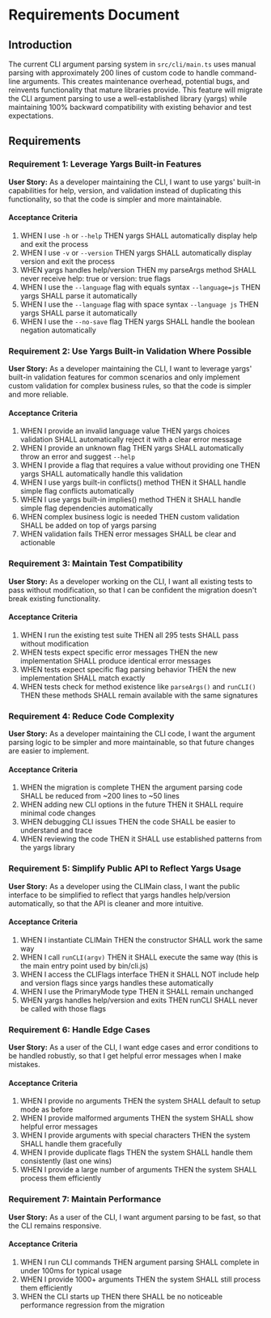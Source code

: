 # Requirements Document

## Introduction

The current CLI argument parsing system in `src/cli/main.ts` uses manual parsing with approximately 200 lines of custom code to handle command-line arguments. This creates maintenance overhead, potential bugs, and reinvents functionality that mature libraries provide. This feature will migrate the CLI argument parsing to use a well-established library (yargs) while maintaining 100% backward compatibility with existing behavior and test expectations.

## Requirements

### Requirement 1: Leverage Yargs Built-in Features

**User Story:** As a developer maintaining the CLI, I want to use yargs' built-in capabilities for help, version, and validation instead of duplicating this functionality, so that the code is simpler and more maintainable.

#### Acceptance Criteria

1. WHEN I use `-h` or `--help` THEN yargs SHALL automatically display help and exit the process
2. WHEN I use `-v` or `--version` THEN yargs SHALL automatically display version and exit the process
3. WHEN yargs handles help/version THEN my parseArgs method SHALL never receive help: true or version: true flags
4. WHEN I use the `--language` flag with equals syntax `--language=js` THEN yargs SHALL parse it automatically
5. WHEN I use the `--language` flag with space syntax `--language js` THEN yargs SHALL parse it automatically
6. WHEN I use the `--no-save` flag THEN yargs SHALL handle the boolean negation automatically

### Requirement 2: Use Yargs Built-in Validation Where Possible

**User Story:** As a developer maintaining the CLI, I want to leverage yargs' built-in validation features for common scenarios and only implement custom validation for complex business rules, so that the code is simpler and more reliable.

#### Acceptance Criteria

1. WHEN I provide an invalid language value THEN yargs choices validation SHALL automatically reject it with a clear error message
2. WHEN I provide an unknown flag THEN yargs SHALL automatically throw an error and suggest `--help`
3. WHEN I provide a flag that requires a value without providing one THEN yargs SHALL automatically handle this validation
4. WHEN I use yargs built-in conflicts() method THEN it SHALL handle simple flag conflicts automatically
5. WHEN I use yargs built-in implies() method THEN it SHALL handle simple flag dependencies automatically
6. WHEN complex business logic is needed THEN custom validation SHALL be added on top of yargs parsing
7. WHEN validation fails THEN error messages SHALL be clear and actionable

### Requirement 3: Maintain Test Compatibility

**User Story:** As a developer working on the CLI, I want all existing tests to pass without modification, so that I can be confident the migration doesn't break existing functionality.

#### Acceptance Criteria

1. WHEN I run the existing test suite THEN all 295 tests SHALL pass without modification
2. WHEN tests expect specific error messages THEN the new implementation SHALL produce identical error messages
3. WHEN tests expect specific flag parsing behavior THEN the new implementation SHALL match exactly
4. WHEN tests check for method existence like `parseArgs()` and `runCLI()` THEN these methods SHALL remain available with the same signatures

### Requirement 4: Reduce Code Complexity

**User Story:** As a developer maintaining the CLI code, I want the argument parsing logic to be simpler and more maintainable, so that future changes are easier to implement.

#### Acceptance Criteria

1. WHEN the migration is complete THEN the argument parsing code SHALL be reduced from ~200 lines to ~50 lines
2. WHEN adding new CLI options in the future THEN it SHALL require minimal code changes
3. WHEN debugging CLI issues THEN the code SHALL be easier to understand and trace
4. WHEN reviewing the code THEN it SHALL use established patterns from the yargs library

### Requirement 5: Simplify Public API to Reflect Yargs Usage

**User Story:** As a developer using the CLIMain class, I want the public interface to be simplified to reflect that yargs handles help/version automatically, so that the API is cleaner and more intuitive.

#### Acceptance Criteria

1. WHEN I instantiate CLIMain THEN the constructor SHALL work the same way
2. WHEN I call `runCLI(argv)` THEN it SHALL execute the same way (this is the main entry point used by bin/cli.js)
3. WHEN I access the CLIFlags interface THEN it SHALL NOT include help and version flags since yargs handles these automatically
4. WHEN I use the PrimaryMode type THEN it SHALL remain unchanged
5. WHEN yargs handles help/version and exits THEN runCLI SHALL never be called with those flags

### Requirement 6: Handle Edge Cases

**User Story:** As a user of the CLI, I want edge cases and error conditions to be handled robustly, so that I get helpful error messages when I make mistakes.

#### Acceptance Criteria

1. WHEN I provide no arguments THEN the system SHALL default to setup mode as before
2. WHEN I provide malformed arguments THEN the system SHALL show helpful error messages
3. WHEN I provide arguments with special characters THEN the system SHALL handle them gracefully
4. WHEN I provide duplicate flags THEN the system SHALL handle them consistently (last one wins)
5. WHEN I provide a large number of arguments THEN the system SHALL process them efficiently

### Requirement 7: Maintain Performance

**User Story:** As a user of the CLI, I want argument parsing to be fast, so that the CLI remains responsive.

#### Acceptance Criteria

1. WHEN I run CLI commands THEN argument parsing SHALL complete in under 100ms for typical usage
2. WHEN I provide 1000+ arguments THEN the system SHALL still process them efficiently
3. WHEN the CLI starts up THEN there SHALL be no noticeable performance regression from the migration